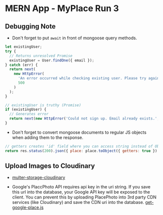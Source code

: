 # MERN App - MyPlace Run 3

## Debugging Note

- Don't forget to put `await` in front of mongoose query methods.

```js
let existingUser;
try {
  // Returns unresolved Promise
  existingUser = User.findOne({ email });
} catch (err) {
  return next(
    new HttpError(
      'An error occurred while checking existing user. Please try again',
      500
    )
  );
}

// existingUser is truthy (Promise)
if (existingUser) {
  // Generates error
  return next(new HttpError('Could not sign up. Email already exists.', 422));
}
```

- Don't forget to convert mongoose documents to regular JS objects when adding them to the response.

```js
// getters creates 'id' field where you can access string instead of ObjectId
return res.status(200).json({ place: place.toObject({ getters: true }) });
```

## Upload Images to Cloudinary

- [multer-storage-cloudinary](https://github.com/affanshahid/multer-storage-cloudinary)

- Google's PlaccPhoto API requires api key in the uri string. If you save this url into the database, your Google API key will be exposed to the client. You can prevent this by uploading PlacePhoto into 3rd party CDN services (like Cloudinary) and save the CDN uri into the database.
  [get-google-place.js]('./middleware/get-google-place.js)
